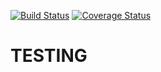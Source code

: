 [![Build Status](https://travis-ci.org/Timothy-Dement/COVERALLS-TEST.svg?branch=master)](https://travis-ci.org/Timothy-Dement/COVERALLS-TEST) [![Coverage Status](https://coveralls.io/repos/github/Timothy-Dement/COVERALLS-TEST/badge.svg?branch=master)](https://coveralls.io/github/Timothy-Dement/COVERALLS-TEST?branch=master)
# TESTING
